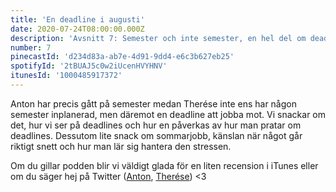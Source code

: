 ```yaml
---
title: 'En deadline i augusti'
date: 2020-07-24T08:00:00.000Z
description: 'Avsnitt 7: Semester och inte semester, en hel del om deadlines och känslan när något går riktigt snett.'
number: 7
pinecastId: 'd234d83a-ab7e-4d91-9dd4-e6c3b627eb25'
spotifyId: '2tBUAJ5c0w2iUcenHVYHNV'
itunesId: '1000485917372'
---
```


Anton har precis gått på semester medan Therése inte ens har någon semester inplanerad, men däremot en deadline att jobba mot. Vi snackar om det, hur vi ser på deadlines och hur en påverkas av hur man pratar om deadlines. Dessutom lite snack om sommarjobb, känslan när något går riktigt snett och hur man lär sig hantera den stressen.

Om du gillar podden blir vi väldigt glada för en liten recension i iTunes eller om du säger hej på Twitter ([Anton](https://twitter.com/Awnton), [Therése](https://twitter.com/tkomstadius)) <3

